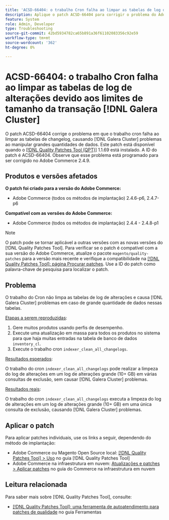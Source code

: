```yaml
---
title: 'ACSD-66404: o trabalho Cron falha ao limpar as tabelas de log de alterações devido aos limites de tamanho da transação  [!DNL Galera Cluster] '
description: Aplique o patch ACSD-66404 para corrigir o problema do Adobe Commerce em que o trabalho cron não limpa as tabelas de log de alterações e causa  [!DNL Galera Cluster]  problemas no caso de uma grande quantidade de dados nessas tabelas.
feature: System
role: Admin, Developer
type: Troubleshooting
source-git-commit: 42bd5934782ca65b891a36f61102083356c92e59
workflow-type: tm+mt
source-wordcount: '362'
ht-degree: 0%

---
```



# ACSD-66404: o trabalho Cron falha ao limpar as tabelas de log de alterações devido aos limites de tamanho da transação [!DNL Galera Cluster]

O patch ACSD-66404 corrige o problema em que o trabalho cron falha ao limpar as tabelas de changelog, causando [!DNL Galera Cluster] problemas ao manipular grandes quantidades de dados. Este patch está disponível quando o [[!DNL Quality Patches Tool (QPT)]](/help/tools/quality-patches-tool/quality-patches-tool-to-self-serve-quality-patches.md) 1.1.69 está instalado. A ID do patch é ACSD-66404. Observe que esse problema está programado para ser corrigido no Adobe Commerce 2.4.9.

## Produtos e versões afetados

**O patch foi criado para a versão do Adobe Commerce:**

* Adobe Commerce (todos os métodos de implantação) 2.4.6-p6, 2.4.7-p6

**Compatível com as versões do Adobe Commerce:**

* Adobe Commerce (todos os métodos de implantação) 2.4.4 - 2.4.8-p1

>[!NOTE]
>
>O patch pode se tornar aplicável a outras versões com as novas versões do [!DNL Quality Patches Tool]. Para verificar se o patch é compatível com a sua versão do Adobe Commerce, atualize o pacote `magento/quality-patches` para a versão mais recente e verifique a compatibilidade na [[!DNL Quality Patches Tool]: página Procurar patches](https://experienceleague.adobe.com/tools/commerce-quality-patches/index.html?lang=pt-BR). Use a ID do patch como palavra-chave de pesquisa para localizar o patch.

## Problema

O trabalho do Cron não limpa as tabelas de log de alterações e causa [!DNL Galera Cluster] problemas em caso de grande quantidade de dados nessas tabelas.

<u>Etapas a serem reproduzidas</u>:

1. Gere muitos produtos usando perfis de desempenho.
1. Execute uma atualização em massa para todos os produtos no sistema para que haja muitas entradas na tabela de banco de dados `inventory_cl`.
1. Execute o trabalho cron `indexer_clean_all_changelogs`.

<u>Resultados esperados</u>:

O trabalho do cron `indexer_clean_all_changelogs` pode realizar a limpeza do log de alterações em um log de alterações grande (10+ GB) em várias consultas de exclusão, sem causar [!DNL Galera Cluster] problemas.

<u>Resultados reais</u>:

O trabalho do cron `indexer_clean_all_changelogs` executa a limpeza do log de alterações em um log de alterações grande (10+ GB) em uma única consulta de exclusão, causando [!DNL Galera Cluster] problemas.

## Aplicar o patch

Para aplicar patches individuais, use os links a seguir, dependendo do método de implantação:

* Adobe Commerce ou Magento Open Source local: [[!DNL Quality Patches Tool] > Uso](/help/tools/quality-patches-tool/usage.md) no guia [!DNL Quality Patches Tool]
* Adobe Commerce na infraestrutura em nuvem: [Atualizações e patches > Aplicar patches](https://experienceleague.adobe.com/docs/commerce-cloud-service/user-guide/develop/upgrade/apply-patches.html?lang=pt-BR) no guia do Commerce na infraestrutura em nuvem

## Leitura relacionada

Para saber mais sobre [!DNL Quality Patches Tool], consulte:

* [[!DNL Quality Patches Tool]: uma ferramenta de autoatendimento para patches de qualidade](/help/tools/quality-patches-tool/quality-patches-tool-to-self-serve-quality-patches.md) no guia Ferramentas
